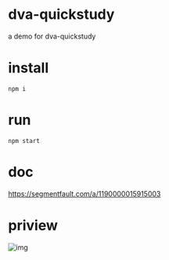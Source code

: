 # dva-quickstudy
a demo for dva-quickstudy

# install

```
npm i
```

# run

```
npm start
```

# doc

https://segmentfault.com/a/1190000015915003

# priview

 ![img](https://github.com/zhaowanhua/dva-quickstudy/blob/master/src/assets/1.gif) 
